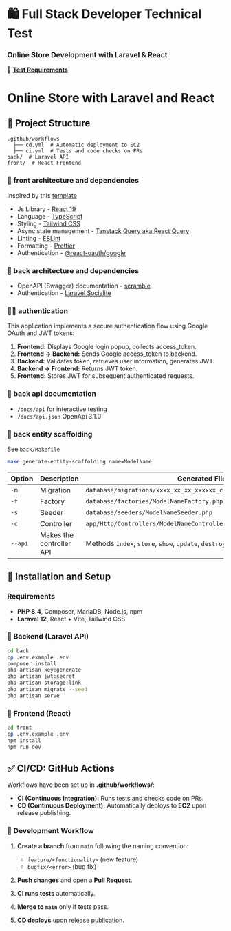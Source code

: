 # 🛍️ Full Stack Developer Technical Test

### Online Store Development with Laravel & React

📌 [**Test Requirements**](./test_requirements.pdf)

# Online Store with Laravel and React

## 📂 Project Structure
```
.github/workflows
  ├── cd.yml  # Automatic deployment to EC2
  ├── ci.yml  # Tests and code checks on PRs
back/  # Laravel API
front/  # React Frontend
```

### 📂 front architecture and dependencies
Inspired by this [template](https://github.com/Kiranism/react-shadcn-dashboard-starter)

- Js Library - [React 19](https://react.dev/)
- Language - [TypeScript](https://www.typescriptlang.org)
- Styling - [Tailwind CSS](https://tailwindcss.com)
- Async state management - [Tanstack Query aka React Query](https://tanstack.com/query/latest/docs/framework/react/overview)
- Linting - [ESLint](https://eslint.org)
- Formatting - [Prettier](https://prettier.io)
- Authentication - [@react-oauth/google](https://www.npmjs.com/package/@react-oauth/google)

### 📂 back architecture and dependencies

- OpenAPI (Swagger) documentation - [scramble](https://scramble.dedoc.co/)
- Authentication - [Laravel Socialite](https://laravel.com/docs/12.x/socialite)

### 🙍‍♂️ authentication

This application implements a secure authentication flow using Google OAuth and JWT tokens:

1. **Frontend:** Displays Google login popup, collects access_token.
2. **Frontend → Backend:** Sends Google access_token to backend.
3. **Backend:** Validates token, retrieves user information, generates JWT.
4. **Backend → Frontend:** Returns JWT token.
5. **Frontend:** Stores JWT for subsequent authenticated requests.

### 🔄 back api documentation
- `/docs/api` for interactive testing
- `/docs/api.json` OpenApi 3.1.0

### 📄 back entity scaffolding

See `back/Makefile`
```bash
make generate-entity-scaffolding name=ModelName
```

| Option  | Description               | Generated File                                      |
|---------|---------------------------|-----------------------------------------------------|
| `-m`    | Migration                 | `database/migrations/xxxx_xx_xx_xxxxxx_create_model_names_table.php` |
| `-f`    | Factory                   | `database/factories/ModelNameFactory.php`            |
| `-s`    | Seeder                    | `database/seeders/ModelNameSeeder.php`               |
| `-c`    | Controller                | `app/Http/Controllers/ModelNameController.php`       |
| `--api` | Makes the controller API  | Methods `index`, `store`, `show`, `update`, `destroy` |

## 🚀 Installation and Setup
### Requirements
- **PHP 8.4**, Composer, MariaDB, Node.js, npm
- **Laravel 12**, React + Vite, Tailwind CSS

### 🔧 Backend (Laravel API)
```bash
cd back
cp .env.example .env
composer install
php artisan key:generate
php artisan jwt:secret
php artisan storage:link
php artisan migrate --seed
php artisan serve
```

### 🎨 Frontend (React)
```bash
cd front
cp .env.example .env
npm install
npm run dev
```

## ✅ CI/CD: GitHub Actions
Workflows have been set up in **.github/workflows/**:
- **CI (Continuous Integration):** Runs tests and checks code on PRs.
- **CD (Continuous Deployment):** Automatically deploys to **EC2** upon release publishing.

### 🔀 Development Workflow
1. **Create a branch** from `main` following the naming convention:
   - `feature/<functionality>` (new feature)
   - `bugfix/<error>` (bug fix)

2. **Push changes** and open a **Pull Request**.
3. **CI runs tests** automatically.
4. **Merge to `main`** only if tests pass.
5. **CD deploys** upon release publication.